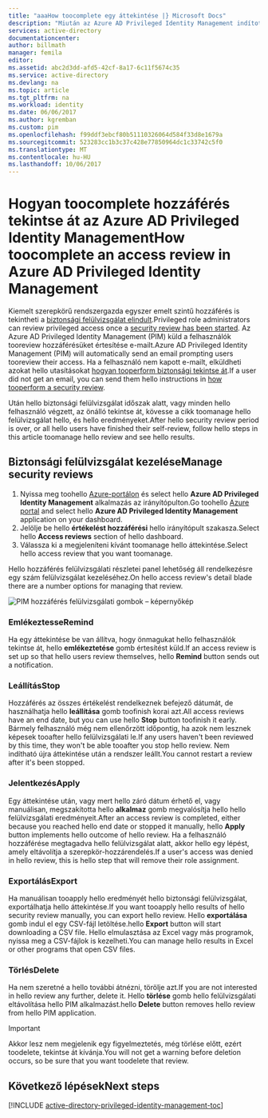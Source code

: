 ```yaml
---
title: "aaaHow toocomplete egy áttekintése |} Microsoft Docs"
description: "Miután az Azure AD Privileged Identity Management indította egy áttekintése, ismerje meg, hogyan toocomplete, és tekintse meg a hello eredmények"
services: active-directory
documentationcenter: 
author: billmath
manager: femila
editor: 
ms.assetid: abc2d3dd-afd5-42cf-8a17-6c11f5674c35
ms.service: active-directory
ms.devlang: na
ms.topic: article
ms.tgt_pltfrm: na
ms.workload: identity
ms.date: 06/06/2017
ms.author: kgremban
ms.custom: pim
ms.openlocfilehash: f99ddf3ebcf80b51110326064d584f33d8e1679a
ms.sourcegitcommit: 523283cc1b3c37c428e77850964dc1c33742c5f0
ms.translationtype: MT
ms.contentlocale: hu-HU
ms.lasthandoff: 10/06/2017
---
```

# <a name="how-toocomplete-an-access-review-in-azure-ad-privileged-identity-management"></a><span data-ttu-id="94e2e-103">Hogyan toocomplete hozzáférés tekintse át az Azure AD Privileged Identity Management</span><span class="sxs-lookup"><span data-stu-id="94e2e-103">How toocomplete an access review in Azure AD Privileged Identity Management</span></span>
<span data-ttu-id="94e2e-104">Kiemelt szerepkörű rendszergazda egyszer emelt szintű hozzáférés is tekintheti a [biztonsági felülvizsgálat elindult](active-directory-privileged-identity-management-how-to-start-security-review.md).</span><span class="sxs-lookup"><span data-stu-id="94e2e-104">Privileged role administrators can review privileged access once a [security review has been started](active-directory-privileged-identity-management-how-to-start-security-review.md).</span></span> <span data-ttu-id="94e2e-105">Az Azure AD Privileged Identity Management (PIM) küld a felhasználók tooreview hozzáférésüket értesítése e-mailt.</span><span class="sxs-lookup"><span data-stu-id="94e2e-105">Azure AD Privileged Identity Management (PIM) will automatically send an email prompting users tooreview their access.</span></span> <span data-ttu-id="94e2e-106">Ha a felhasználó nem kapott e-mailt, elküldheti azokat hello utasításokat [hogyan tooperform biztonsági tekintse át](active-directory-privileged-identity-management-how-to-perform-security-review.md).</span><span class="sxs-lookup"><span data-stu-id="94e2e-106">If a user did not get an email, you can send them hello instructions in [how tooperform a security review](active-directory-privileged-identity-management-how-to-perform-security-review.md).</span></span>

<span data-ttu-id="94e2e-107">Után hello biztonsági felülvizsgálat időszak alatt, vagy minden hello felhasználó végzett, az önálló tekintse át, kövesse a cikk toomanage hello felülvizsgálat hello, és hello eredményeket.</span><span class="sxs-lookup"><span data-stu-id="94e2e-107">After hello security review period is over, or all hello users have finished their self-review, follow hello steps in this article toomanage hello review and see hello results.</span></span>

## <a name="manage-security-reviews"></a><span data-ttu-id="94e2e-108">Biztonsági felülvizsgálat kezelése</span><span class="sxs-lookup"><span data-stu-id="94e2e-108">Manage security reviews</span></span>
1. <span data-ttu-id="94e2e-109">Nyissa meg toohello [Azure-portálon](https://portal.azure.com/) és select hello **Azure AD Privileged Identity Management** alkalmazás az irányítópulton.</span><span class="sxs-lookup"><span data-stu-id="94e2e-109">Go toohello [Azure portal](https://portal.azure.com/) and select hello **Azure AD Privileged Identity Management** application on your dashboard.</span></span>
2. <span data-ttu-id="94e2e-110">Jelölje be hello **értékelést hozzáférési** hello irányítópult szakasza.</span><span class="sxs-lookup"><span data-stu-id="94e2e-110">Select hello **Access reviews** section of hello dashboard.</span></span>
3. <span data-ttu-id="94e2e-111">Válassza ki a megjeleníteni kívánt toomanage hello áttekintése.</span><span class="sxs-lookup"><span data-stu-id="94e2e-111">Select hello access review that you want toomanage.</span></span>

<span data-ttu-id="94e2e-112">Hello hozzáférés felülvizsgálati részletei panel lehetőség áll rendelkezésre egy szám felülvizsgálat kezeléséhez.</span><span class="sxs-lookup"><span data-stu-id="94e2e-112">On hello access review's detail blade there are a number options for managing that review.</span></span>

![PIM hozzáférés felülvizsgálati gombok – képernyőkép][1]

### <a name="remind"></a><span data-ttu-id="94e2e-114">Emlékeztesse</span><span class="sxs-lookup"><span data-stu-id="94e2e-114">Remind</span></span>
<span data-ttu-id="94e2e-115">Ha egy áttekintése be van állítva, hogy önmagukat hello felhasználók tekintse át, hello **emlékeztetése** gomb értesítést küld.</span><span class="sxs-lookup"><span data-stu-id="94e2e-115">If an access review is set up so that hello users review themselves, hello **Remind** button sends out a notification.</span></span> 

### <a name="stop"></a><span data-ttu-id="94e2e-116">Leállítás</span><span class="sxs-lookup"><span data-stu-id="94e2e-116">Stop</span></span>
<span data-ttu-id="94e2e-117">Hozzáférés az összes értékelést rendelkeznek befejező dátumát, de használhatja hello **leállítása** gomb toofinish korai azt.</span><span class="sxs-lookup"><span data-stu-id="94e2e-117">All access reviews have an end date, but you can use hello **Stop** button toofinish it early.</span></span> <span data-ttu-id="94e2e-118">Bármely felhasználó még nem ellenőrzött időpontig, ha azok nem lesznek képesek tooafter hello felülvizsgálati le.</span><span class="sxs-lookup"><span data-stu-id="94e2e-118">If any users haven't been reviewed by this time, they won't be able tooafter you stop hello review.</span></span> <span data-ttu-id="94e2e-119">Nem indítható újra áttekintése után a rendszer leállt.</span><span class="sxs-lookup"><span data-stu-id="94e2e-119">You cannot restart a review after it's been stopped.</span></span>

### <a name="apply"></a><span data-ttu-id="94e2e-120">Jelentkezés</span><span class="sxs-lookup"><span data-stu-id="94e2e-120">Apply</span></span>
<span data-ttu-id="94e2e-121">Egy áttekintése után, vagy mert hello záró dátum érhető el, vagy manuálisan, megszakította hello **alkalmaz** gomb megvalósítja hello hello felülvizsgálati eredményeit.</span><span class="sxs-lookup"><span data-stu-id="94e2e-121">After an access review is completed, either because you reached hello end date or stopped it manually, hello **Apply** button implements hello outcome of hello review.</span></span> <span data-ttu-id="94e2e-122">Ha a felhasználó hozzáférése megtagadva hello felülvizsgálat alatt, akkor hello egy lépést, amely eltávolítja a szerepkör-hozzárendelés.</span><span class="sxs-lookup"><span data-stu-id="94e2e-122">If a user's access was denied in hello review, this is hello step that will remove their role assignment.</span></span>  

### <a name="export"></a><span data-ttu-id="94e2e-123">Exportálás</span><span class="sxs-lookup"><span data-stu-id="94e2e-123">Export</span></span>
<span data-ttu-id="94e2e-124">Ha manuálisan tooapply hello eredményét hello biztonsági felülvizsgálat, exportálhatja hello áttekintése.</span><span class="sxs-lookup"><span data-stu-id="94e2e-124">If you want tooapply hello results of hello security review manually, you can export hello review.</span></span> <span data-ttu-id="94e2e-125">Hello **exportálása** gomb indul el egy CSV-fájl letöltése.</span><span class="sxs-lookup"><span data-stu-id="94e2e-125">hello **Export** button will start downloading a CSV file.</span></span> <span data-ttu-id="94e2e-126">Hello elmulasztása az Excel vagy más programok, nyissa meg a CSV-fájlok is kezelheti.</span><span class="sxs-lookup"><span data-stu-id="94e2e-126">You can manage hello results in Excel or other programs that open CSV files.</span></span>

### <a name="delete"></a><span data-ttu-id="94e2e-127">Törlés</span><span class="sxs-lookup"><span data-stu-id="94e2e-127">Delete</span></span>
<span data-ttu-id="94e2e-128">Ha nem szeretné a hello további átnézni, törölje azt.</span><span class="sxs-lookup"><span data-stu-id="94e2e-128">If you are not interested in hello review any further, delete it.</span></span> <span data-ttu-id="94e2e-129">Hello **törlése** gomb hello felülvizsgálati eltávolítása hello PIM alkalmazást.</span><span class="sxs-lookup"><span data-stu-id="94e2e-129">hello **Delete** button removes hello review from hello PIM application.</span></span>

> [!IMPORTANT]
> <span data-ttu-id="94e2e-130">Akkor lesz nem megjelenik egy figyelmeztetés, még törlése előtt, ezért toodelete, tekintse át kívánja.</span><span class="sxs-lookup"><span data-stu-id="94e2e-130">You will not get a warning before deletion occurs, so be sure that you want toodelete that review.</span></span> 

## <a name="next-steps"></a><span data-ttu-id="94e2e-131">Következő lépések</span><span class="sxs-lookup"><span data-stu-id="94e2e-131">Next steps</span></span>
[!INCLUDE [active-directory-privileged-identity-management-toc](../../includes/active-directory-privileged-identity-management-toc.md)]

<!--Image references-->

[1]: ./media/active-directory-privileged-identity-management-how-to-complete-review/PIM_review_buttons.png
